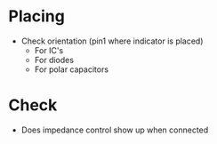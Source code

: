 # Placing
- Check orientation (pin1 where indicator is placed)
	- For IC's
	- For diodes
	- For polar capacitors

# Check
- Does impedance control show up when connected 